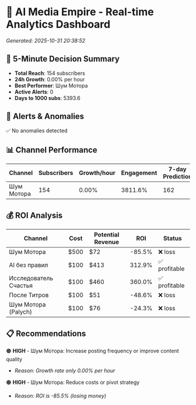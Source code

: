 # 🚀 AI Media Empire - Real-time Analytics Dashboard

*Generated: 2025-10-31 20:38:52*

## 🎯 5-Minute Decision Summary

- **Total Reach**: 154 subscribers
- **24h Growth**: 0.00% per hour
- **Best Performer**: Шум Мотора
- **Active Alerts**: 0
- **Days to 1000 subs**: 5393.6

## 🚨 Alerts & Anomalies

✅ No anomalies detected

## 📊 Channel Performance

| Channel | Subscribers | Growth/hour | Engagement | 7-day Prediction |
|---------|------------|-------------|------------|------------------|
| Шум Мотора | 154 | 0.00% | 3811.6% | 162 |

## 💰 ROI Analysis

| Channel | Cost | Potential Revenue | ROI | Status |
|---------|------|------------------|-----|--------|
| Шум Мотора | $500 | $72 | -85.5% | ❌ loss |
| AI без правил | $100 | $413 | 312.9% | ✅ profitable |
| Исследователь Счастья | $100 | $460 | 360.0% | ✅ profitable |
| После Титров | $100 | $51 | -48.6% | ❌ loss |
| Шум Мотора (Palych) | $100 | $76 | -24.3% | ❌ loss |

## 📋 Recommendations

🟠 **HIGH** - Шум Мотора: Increase posting frequency or improve content quality
   - *Reason: Growth rate only 0.00% per hour*

🟠 **HIGH** - Шум Мотора: Reduce costs or pivot strategy
   - *Reason: ROI is -85.5% (losing money)*

